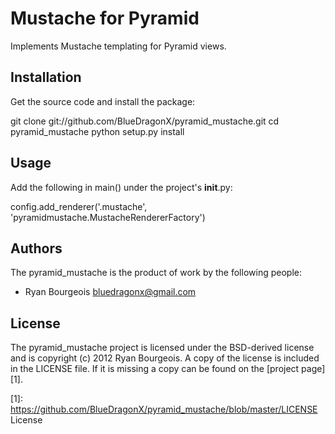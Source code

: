 
Mustache for Pyramid
====================

Implements Mustache templating for Pyramid views.


Installation
------------

Get the source code and install the package:

  git clone git://github.com/BlueDragonX/pyramid_mustache.git
  cd pyramid_mustache
  python setup.py install


Usage
-----

Add the following in main() under the project's __init__.py:

  config.add_renderer('.mustache', 'pyramidmustache.MustacheRendererFactory')


Authors
-------

The pyramid_mustache is the product of work by the following people:

- Ryan Bourgeois <bluedragonx@gmail.com>

License
-------

The pyramid_mustache project is licensed under the BSD-derived license and is
copyright (c) 2012 Ryan Bourgeois. A copy of the license is included in the
LICENSE file. If it is missing a copy can be found on the [project page][1].

[1]: https://github.com/BlueDragonX/pyramid_mustache/blob/master/LICENSE	License

